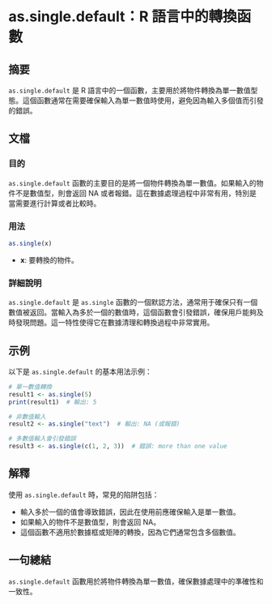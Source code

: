 <!--
Meta Description: # as.single.default：R 語言中的轉換函數 ## 摘要 `as.single.default` 是 R 語言中的一個函數，主要用於將物件轉換為單一數值型態。這個函數通常在需要確保輸入為單一數值時使用，避免因為輸入多個值而引發的錯誤。 ## 文檔 ### 目的 `as.single....
Meta Keywords: single, default, 如果輸入的物件不是數值型, 則會返回, result1
-->

# as.single.default：R 語言中的轉換函數

## 摘要
`as.single.default` 是 R 語言中的一個函數，主要用於將物件轉換為單一數值型態。這個函數通常在需要確保輸入為單一數值時使用，避免因為輸入多個值而引發的錯誤。

## 文檔
### 目的
`as.single.default` 函數的主要目的是將一個物件轉換為單一數值。如果輸入的物件不是數值型，則會返回 NA 或者報錯。這在數據處理過程中非常有用，特別是當需要進行計算或者比較時。

### 用法
```R
as.single(x)
```
- **x**: 要轉換的物件。

### 詳細說明
`as.single.default` 是 `as.single` 函數的一個默認方法，通常用于確保只有一個數值被返回。當輸入為多於一個的數值時，這個函數會引發錯誤，確保用戶能夠及時發現問題。這一特性使得它在數據清理和轉換過程中非常實用。

## 示例
以下是 `as.single.default` 的基本用法示例：

```R
# 單一數值轉換
result1 <- as.single(5)
print(result1)  # 輸出: 5

# 非數值輸入
result2 <- as.single("text")  # 輸出: NA (或報錯)

# 多數值輸入會引發錯誤
result3 <- as.single(c(1, 2, 3))  # 錯誤: more than one value
```

## 解釋
使用 `as.single.default` 時，常見的陷阱包括：
- 輸入多於一個的值會導致錯誤，因此在使用前應確保輸入是單一數值。
- 如果輸入的物件不是數值型，則會返回 NA。
- 這個函數不適用於數據框或矩陣的轉換，因為它們通常包含多個數值。

## 一句總結
`as.single.default` 函數用於將物件轉換為單一數值，確保數據處理中的準確性和一致性。